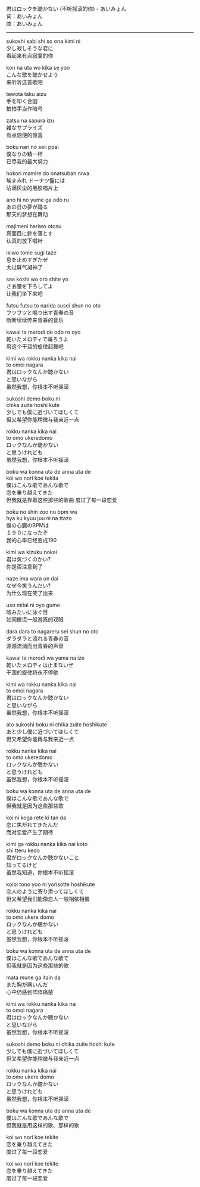 君はロックを聴かない (不听摇滚的你) - あいみょん  
词：あいみょん  
曲：あいみょん  

---

sukoshi sabi shi so ona kimi ni  
少し寂しそうな君に  
看起来有点寂寞的你  

kon na uta wo kika se yoo  
こんな歌を聴かせよう  
来听听这首歌吧  

tewota taku aizu  
手を叩く合図  
拍拍手当作暗号  

zatsu na sapura izu  
雑なサプライズ  
有点随便的惊喜  

boku nari no seii ppai  
僕なりの精一杯  
已尽我的最大努力  

hokori mamire do onatsuban niwa  
埃まみれ ドーナツ盤には  
沾满灰尘的黑胶唱片上  

ano hi no yume ga odo ru  
あの日の夢が踊る  
那天的梦想在舞动  

majimeni hariwo otosu  
真面目に針を落とす  
认真的放下唱针  

ikiwo tome sugi taze  
息を止めすぎたぜ  
太过屏气凝神了  

saa koshi wo oro shite yo  
さあ腰を下ろしてよ  
让我们坐下来吧  

futsu futsu to narida susei shun no oto  
フツフツと鳴り出す青春の音  
断断续续传来青春的音乐  

kawai ta merodi de odo ro oyo  
乾いたメロディで踊ろうよ  
用这个干涸的旋律起舞吧  

kimi wa rokku nanka kika nai  
to omoi nagara  
君はロックなんか聴かない  
と思いながら  
虽然我想，你根本不听摇滚  

sukoshi demo boku ni  
chika zuite hoshi kute  
少しでも僕に近づいてほしくて  
但又希望你能稍微与我亲近一点  

rokku nanka kika nai  
to omo ukeredomo  
ロックなんか聴かない  
と思うけれども  
虽然我想，你根本不听摇滚  

boku wa konna uta de anna uta de  
koi wo nori koe tekita  
僕はこんな歌であんな歌で  
恋を乗り越えてきた  
但我就是靠着这些那些的歌曲
度过了每一段恋爱

boku no shin zoo no bpm wa  
hya ku kyuu juu ni na ttazo  
僕の心臓のBPMは  
１９０になったぞ  
我的心率已经变成190

kimi wa kizuku nokai  
君は気づくのかい?  
你是否注意到了  

naze ima wara un dai  
なぜ今笑うんだい?  
为什么现在笑了出来  

uso mitai ni oyo gume  
嘘みたいに泳ぐ目  
如同撒谎一般游离的双眼  

dara dara to nagareru sei shun no oto  
ダラダラと流れる青春の音  
源源流淌而出青春的声音  

kawai ta merodi wa yama na ize  
乾いたメロディは止まないぜ  
干涸的旋律将永不停歇  

kimi wa rokku nanka kika nai  
to omoi nagara  
君はロックなんか聴かない  
と思いながら  
虽然我想，你根本不听摇滚  

ato sukoshi boku ni chika zuite hoshikute  
あと少し僕に近づいてほしくて  
但又希望你能再与我亲近一点  

rokku nanka kika nai  
to omo ukeredomo  
ロックなんか聴かない  
と思うけれども  
虽然我想，你根本不听摇滚  

boku wa konna uta de anna uta de  
僕はこんな歌であんな歌で  
但我就是因为这些那些歌  

koi ni koga rete ki tan da  
恋に焦がれてきたんだ  
而对恋爱产生了期待  

kimi ga rokku nanka kika nai koto  
shi tteru kedo  
君がロックなんか聴かないこと  
知ってるけど  
虽然我知道，你根本不听摇滚  

koibi tono yoo ni yorisotte hoshikute  
恋人のように寄り添ってほしくて  
但又希望我们能像恋人一般相依相偎  

rokku nanka kika nai  
to omo ukere domo  
ロックなんか聴かない  
と思うけれども  
虽然我想，你根本不听摇滚  

boku wa konna uta de anna uta de  
僕はこんな歌であんな歌で  
但我就是因为这些那些的歌  

mata mune ga itain da  
また胸が痛いんだ  
心中仍感到阵阵痛楚  

kimi wa rokku nanka kika nai  
to omoi nagara  
君はロックなんか聴かない  
と思いながら  
虽然我想，你根本不听摇滚  

sukoshi demo boku ni chika zuite hoshi kute  
少しでも僕に近づいてほしくて  
但又希望你能稍微与我亲近一点  

rokku nanka kika nai  
to omo ukere domo  
ロックなんか聴かない  
と思うけれども  
虽然我想，你根本不听摇滚  

boku wa konna uta de anna uta de  
僕はこんな歌であんな歌で  
但我就是用这样的歌、那样的歌

koi wo nori koe tekite  
恋を乗り越えてきた  
度过了每一段恋爱  

koi wo nori koe tekite  
恋を乗り越えてきた  
度过了每一段恋爱  